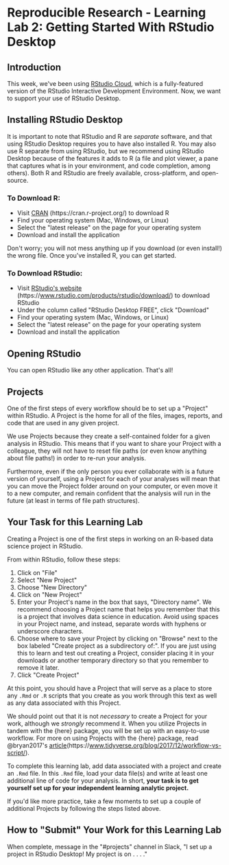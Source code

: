 # Reproducible Research - Learning Lab 2: Getting Started With RStudio Desktop

## Introduction
This week, we've been using [RStudio Cloud](https://rstudio.cloud/), which is a fully-featured version of the RStudio Interactive Development Environment. Now, we want to support your use of RStudio Desktop.

## Installing RStudio Desktop

It is important to note that RStudio and R are _separate_ software, and that using RStudio Desktop requires you to have also installed R. You may also use R separate from using RStudio, but we recommend using RStudio Desktop because of the features it adds to R (a file and plot viewer, a pane that captures what is in your environment, and code completion, among others). Both R and RStudio are freely available, cross-platform, and open-source.

### To Download R:

- Visit [CRAN](https://cran.r-project.org/) (https:[]()//cran.r-project.org/) to download R 
- Find your operating system (Mac, Windows, or Linux)
- Select the "latest release" on the page for your operating system
- Download and install the application

Don't worry; you will not mess anything up if you download (or even install!) the wrong file. Once you've installed R, you can get started.

### To Download RStudio:

- Visit [RStudio's website](https://www.rstudio.com/products/rstudio/download/) (https[]()://www.rstudio.com/products/rstudio/download/) to download RStudio
- Under the column called "RStudio Desktop FREE", click "Download"
- Find your operating system (Mac, Windows, or Linux)
- Select the "latest release" on the page for your operating system 
- Download and install the application

## Opening RStudio

You can open RStudio like any other application. That's all!

## Projects

One of the first steps of every workflow should be to set up a "Project" within RStudio. 
A Project is the home for all of the files, images, reports, and code that are used in any given project.

We use Projects because they create a self-contained folder for a given analysis in RStudio. 
This means that if you want to share your Project with a colleague, they will not have to reset file paths (or even know anything about file paths!) in order to re-run your analysis.

Furthermore, even if the only person you ever collaborate with is a future version of yourself, using a Project for each of your analyses will mean that you can move the Project folder around on your computer, or even move it to a new computer, and remain confident that the analysis will run in the future (at least in terms of file path structures).

## Your Task for this Learning Lab

Creating a Project is one of the first steps in working on an R-based data science project in RStudio.

From within RStudio, follow these steps:

1. Click on "File"
1. Select "New Project"
1. Choose "New Directory"
1. Click on "New Project"
1. Enter your Project's name in the box that says, "Directory name". We
    recommend choosing a Project name that helps you remember that this is a
    project that involves data science in education. Avoid using spaces in your
    Project name, and instead, separate words with hyphens or underscore
    characters.
1. Choose where to save your Project by clicking on "Browse" next to the box
    labeled "Create project as a subdirectory of:". If you are just using this
    to learn and test out creating a Project, consider placing it in your
    downloads or another temporary directory so that you remember to remove it
    later.
1. Click "Create Project"

At this point, you should have a Project that will serve as a place to store any `.Rmd` or `.R` scripts that you create as you work through this text as well as any data associated with this Project.

We should point out that it is not *necessary* to create a Project for your work, although we _strongly_ recommend it. When you utilize Projects in tandem with the {here} package, you will be set up with an easy-to-use workflow. For more on using Projects with the {here} package, read @bryan2017's [article](https://www.tidyverse.org/blog/2017/12/workflow-vs-script/)(https:[]()//www.tidyverse.org/blog/2017/12/workflow-vs-script/).

To complete this learning lab, add data associated with a project and create an `.Rmd` file. In this `.Rmd` file, load your data file(s) and write at least one additional line of code for your analysis. In short, **your task is to get yourself set up for your independent learning analytic project.**

If you'd like more practice, take a few moments to set up a couple of additional Projects by following the steps listed above.

## How to "Submit" Your Work for this Learning Lab

When complete, message in the "#projects" channel in Slack, "I set up a project in RStudio Desktop! My project is on . . . ."
